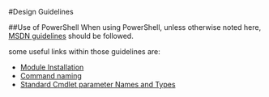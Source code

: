 #Design Guidelines

##Use of PowerShell
When using PowerShell, unless otherwise noted here, [MSDN guidelines](https://msdn.microsoft.com/en-us/library/dd835506(v=vs.85).aspx) should be followed.

some useful links within those guidelines are:  
-	[Module Installation](https://msdn.microsoft.com/en-us/library/dd878350%28v=vs.85%29.aspx)  
-	[Command naming](https://msdn.microsoft.com/en-us/library/ms714428%28v=vs.85%29.aspx)  
-	[Standard Cmdlet parameter Names and Types](https://msdn.microsoft.com/en-us/library/dd878352(v=vs.85).aspx)